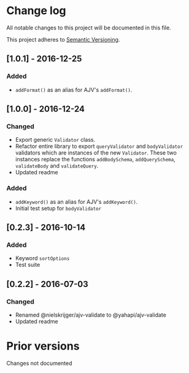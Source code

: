 # Change log

All notable changes to this project will be documented in this file.

This project adheres to [Semantic Versioning](http://semver.org/).

## [1.0.1] - 2016-12-25
### Added
- `addFormat()` as an alias for AJV's `addFormat()`.

## [1.0.0] - 2016-12-24
### Changed
- Export generic `Validator` class.
- Refactor entire library to export `queryValidator` and `bodyValidator` validators which are instances of the new `Validator`. These two instances replace the functions `addBodySchema`, `addQuerySchema`, `validateBody` and `validateQuery`.
- Updated readme

### Added
- `addKeyword()` as an alias for AJV's `addKeyword()`.
- Initial test setup for `bodyValidator`

## [0.2.3] - 2016-10-14
### Added
- Keyword `sortOptions`
- Test suite

## [0.2.2] - 2016-07-03
### Changed

- Renamed @nielskrijger/ajv-validate to @yahapi/ajv-validate
- Updated readme

# Prior versions

Changes not documented
